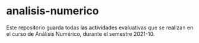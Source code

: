 # analisis-numerico

Este repositorio guarda todas las actividades evaluativas que se realizan en el curso de Análisis Numérico, durante el semestre 2021-10.
